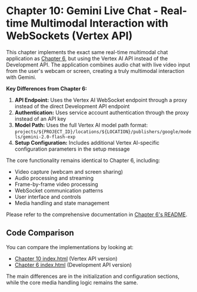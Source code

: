 # Chapter 10: Gemini Live Chat - Real-time Multimodal Interaction with WebSockets (Vertex API)

This chapter implements the exact same real-time multimodal chat application as [Chapter 6](../../part_2_dev_api/chapter_06/README.md), but using the Vertex AI API instead of the Development API. The application combines audio chat with live video input from the user's webcam or screen, creating a truly multimodal interaction with Gemini.

**Key Differences from Chapter 6:**

1. **API Endpoint:** Uses the Vertex AI WebSocket endpoint through a proxy instead of the direct Development API endpoint
2. **Authentication:** Uses service account authentication through the proxy instead of an API key
3. **Model Path:** Uses the full Vertex AI model path format: `projects/${PROJECT_ID}/locations/${LOCATION}/publishers/google/models/gemini-2.0-flash-exp`
4. **Setup Configuration:** Includes additional Vertex AI-specific configuration parameters in the setup message

The core functionality remains identical to Chapter 6, including:
- Video capture (webcam and screen sharing)
- Audio processing and streaming
- Frame-by-frame video processing
- WebSocket communication patterns
- User interface and controls
- Media handling and state management

Please refer to the comprehensive documentation in [Chapter 6's README](../../part_2_dev_api/chapter_06/README.md).

## Code Comparison

You can compare the implementations by looking at:
- [Chapter 10 index.html](./index.html) (Vertex API version)
- [Chapter 6 index.html](../../part_2_dev_api/chapter_06/index.html) (Development API version)

The main differences are in the initialization and configuration sections, while the core media handling logic remains the same.